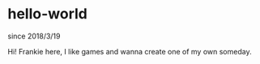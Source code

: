 # hello-world
since 2018/3/19

Hi!
Frankie here, I like games and wanna create one of my own someday.
